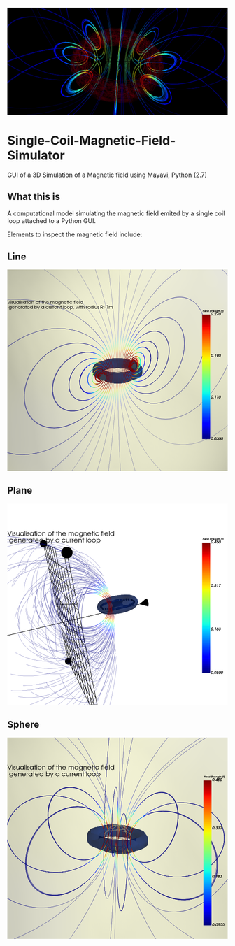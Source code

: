 ![symbol_nav](./doc/1.png)

# Single-Coil-Magnetic-Field-Simulator

GUI of a 3D Simulation of a Magnetic field using Mayavi, Python (2.7)

## What this is

A computational model simulating the magnetic field emited by a single coil
loop attached to a Python GUI.

Elements to inspect the magnetic field include:

## Line

![symbol_nav](./doc/line(1,1).png)

## Plane

![symbol_nav](./doc/plane(2,-3).png)

## Sphere

![symbol_nav](./doc/sphere(1,1).png)
